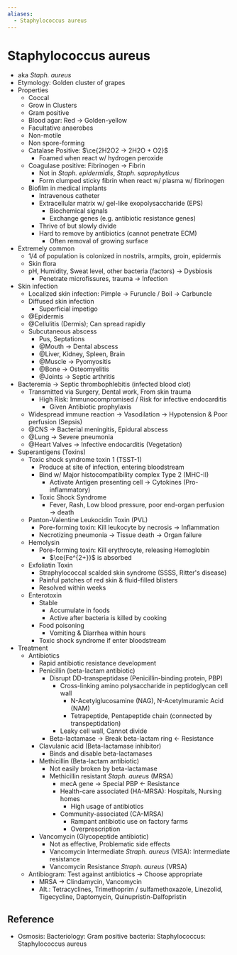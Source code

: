 ```yaml
---
aliases:
  - Staphylococcus aureus
---
```


# Staphylococcus aureus

- aka *Staph. aureus*
- Etymology: Golden cluster of grapes
- Properties
	- Coccal
	- Grow in Clusters
	- Gram positive
	- Blood agar: Red → Golden-yellow
	- Facultative anaerobes
	- Non-motile
	- Non spore-forming
	- Catalase Positive: $\ce{2H2O2 -> 2H2O + O2}$
		- Foamed when react w/ hydrogen peroxide
	- Coagulase positive: Fibrinogen → Fibrin
		- Not in *Staph. epidermidis*, *Staph. saprophyticus*
		- Form clumped sticky fibrin when react w/ plasma w/ fibrinogen
	- Biofilm in medical implants
		- Intravenous catheter
		- Extracellular matrix w/ gel-like exopolysaccharide (EPS)
			- Biochemical signals
			- Exchange genes (e.g. antibiotic resistance genes)
		- Thrive of but slowly divide
		- Hard to remove by antibiotics (cannot penetrate ECM)
			- Often removal of growing surface
- Extremely common
	- 1/4 of population is colonized in nostrils, armpits, groin, epidermis
	- Skin flora
	- pH, Humidity, Sweat level, other bacteria (factors) → Dysbiosis
		- Penetrate microfissures, trauma → Infection
- Skin infection
	- Localized skin infection: Pimple → Furuncle / Boil → Carbuncle
	- Diffused skin infection
		- Superficial impetigo
	- @Epidermis
	- @Cellulitis (Dermis); Can spread rapidly
	- Subcutaneous abscess
		- Pus, Septations
		- @Mouth → Dental abscess
		- @Liver, Kidney, Spleen, Brain
		- @Muscle → Pyomyositis
		- @Bone → Osteomyelitis
		- @Joints → Septic arthritis
- Bacteremia → Septic thrombophlebitis (infected blood clot)
	- Transmitted via Surgery, Dental work, From skin trauma
		- High Risk: Immunocompromised / Risk for infective endocarditis
			- Given Antibiotic prophylaxis
	- Widespread immune reaction → Vasodilation → Hypotension & Poor perfusion (Sepsis)
	- @CNS → Bacterial meningitis, Epidural abscess
	- @Lung → Severe pneumonia
	- @Heart Valves → Infective endocarditis (Vegetation)
- Superantigens (Toxins)
	- Toxic shock syndrome toxin 1 (TSST-1)
		- Produce at site of infection, entering bloodstream
		- Bind w/ Major histocompatibility complex Type 2 (MHC-II)
			- Activate Antigen presenting cell → Cytokines (Pro-inflammatory)
		- Toxic Shock Syndrome
			- Fever, Rash, Low blood pressure, poor end-organ perfusion → death
	- Panton-Valentine Leukocidin Toxin (PVL)
		- Pore-forming toxin: Kill leukocyte by necrosis → Inflammation
		- Necrotizing pneumonia → Tissue death → Organ failure
	- Hemolysin
		- Pore-forming toxin: Kill erythrocyte, releasing Hemoglobin
			- $\ce{Fe^{2+}}$ is absorbed
	- Exfoliatin Toxin
		- Straphylococcal scalded skin syndrome (SSSS, Ritter's disease)
		- Painful patches of red skin & fluid-filled blisters
		- Resolved within weeks
	- Enterotoxin
		- Stable
			- Accumulate in foods
			- Active after bacteria is killed by cooking
		- Food poisoning
			- Vomiting & Diarrhea within hours
		- Toxic shock syndrome if enter bloodstream
- Treatment
	- Antibiotics
		- Rapid antibiotic resistance development
		- Penicillin (beta-lactam antibiotic)
			- Disrupt DD-transpeptidase (Penicillin-binding protein, PBP)
				- Cross-linking amino polysaccharide in peptidoglycan cell wall
					- N-Acetylglucosamine (NAG), N-Acetylmuramic Acid (NAM)
					- Tetrapeptide, Pentapeptide chain (connected by transpeptidation)
				- Leaky cell wall, Cannot divide
			- Beta-lactamase → Break beta-lactam ring ← Resistance
		- Clavulanic acid (Beta-lactamase inhibitor)
			- Binds and disable beta-lactamases
		- Methicillin (Beta-lactam antibiotic)
			- Not easily broken by beta-lactamase
			- Methicillin resistant *Staph. aureus* (MRSA)
				- mecA gene → Special PBP ← Resistance
				- Health-care associated (HA-MRSA): Hospitals, Nursing homes
					- High usage of antibiotics
				- Community-associated (CA-MRSA)
					- Rampant antibiotic use on factory farms
					- Overprescription
		- Vancomycin (Glycopeptide antibiotic)
			- Not as effective, Problematic side effects
			- Vancomycin Intermediate *Straph. aureus* (VISA): Intermediate resistance
			- Vancomycin Resistance *Straph. aureus* (VRSA)
	- Antibiogram: Test against antibiotics → Choose appropriate
		- MRSA → Clindamycin, Vancomycin
		- Alt.: Tetracyclines, Trimethoprim / sulfamethoxazole, Linezolid, Tigecycline, Daptomycin, Quinupristin-Dalfopristin

## Reference

- Osmosis: Bacteriology: Gram positive bacteria: Staphylococcus: Staphylococcus aureus
